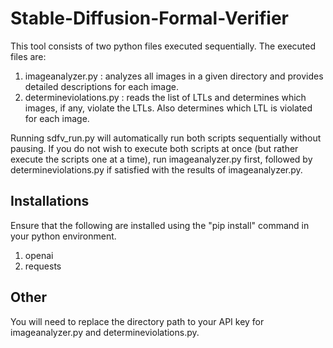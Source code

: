 # Stable-Diffusion-Formal-Verifier
This tool consists of two python files executed sequentially. The executed files are:
1. imageanalyzer.py : analyzes all images in a given directory and provides detailed descriptions for each image. 
2. determineviolations.py : reads the list of LTLs and determines which images, if any, violate the LTLs. Also determines which LTL is violated for each image.

Running sdfv_run.py will automatically run both scripts sequentially without pausing. If you do not wish to execute both scripts at once (but rather execute the scripts one at a time), run imageanalyzer.py first, followed by determineviolations.py if satisfied with the results of imageanalyzer.py. 

## Installations
Ensure that the following are installed using the "pip install" command in your python environment.
1. openai
2. requests

## Other 
You will need to replace the directory path to your API key for imageanalyzer.py and determineviolations.py. 